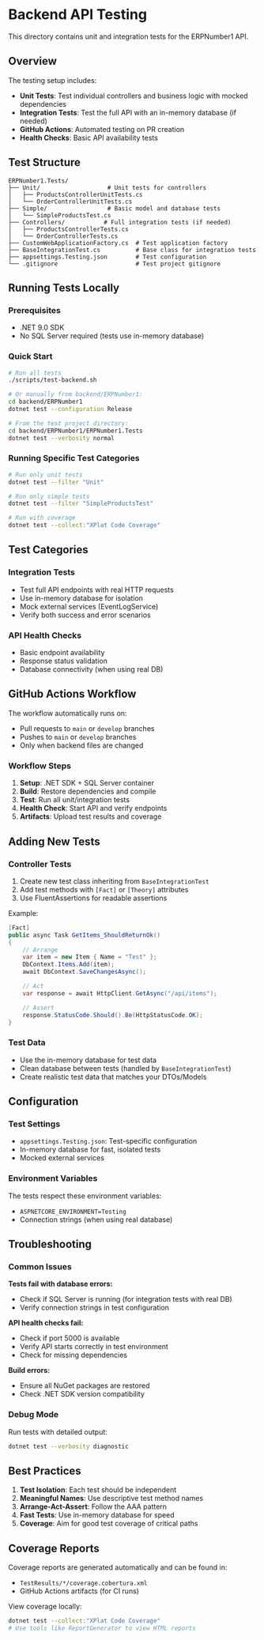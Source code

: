 # Backend API Testing

This directory contains unit and integration tests for the ERPNumber1 API.

## Overview

The testing setup includes:

- **Unit Tests**: Test individual controllers and business logic with mocked dependencies
- **Integration Tests**: Test the full API with an in-memory database (if needed)
- **GitHub Actions**: Automated testing on PR creation
- **Health Checks**: Basic API availability tests

## Test Structure

```
ERPNumber1.Tests/
├── Unit/                   # Unit tests for controllers
│   ├── ProductsControllerUnitTests.cs
│   └── OrderControllerUnitTests.cs
├── Simple/                 # Basic model and database tests
│   └── SimpleProductsTest.cs
├── Controllers/           # Full integration tests (if needed)
│   ├── ProductsControllerTests.cs
│   └── OrderControllerTests.cs
├── CustomWebApplicationFactory.cs  # Test application factory
├── BaseIntegrationTest.cs          # Base class for integration tests
├── appsettings.Testing.json        # Test configuration
└── .gitignore                      # Test project gitignore
```

## Running Tests Locally

### Prerequisites

- .NET 9.0 SDK
- No SQL Server required (tests use in-memory database)

### Quick Start

```bash
# Run all tests
./scripts/test-backend.sh

# Or manually from backend/ERPNumber1:
cd backend/ERPNumber1
dotnet test --configuration Release

# From the test project directory:
cd backend/ERPNumber1/ERPNumber1.Tests
dotnet test --verbosity normal
```

### Running Specific Test Categories

```bash
# Run only unit tests
dotnet test --filter "Unit"

# Run only simple tests
dotnet test --filter "SimpleProductsTest"

# Run with coverage
dotnet test --collect:"XPlat Code Coverage"
```

## Test Categories

### Integration Tests
- Test full API endpoints with real HTTP requests
- Use in-memory database for isolation
- Mock external services (EventLogService)
- Verify both success and error scenarios

### API Health Checks
- Basic endpoint availability
- Response status validation
- Database connectivity (when using real DB)

## GitHub Actions Workflow

The workflow automatically runs on:
- Pull requests to `main` or `develop` branches
- Pushes to `main` or `develop` branches
- Only when backend files are changed

### Workflow Steps
1. **Setup**: .NET SDK + SQL Server container
2. **Build**: Restore dependencies and compile
3. **Test**: Run all unit/integration tests
4. **Health Check**: Start API and verify endpoints
5. **Artifacts**: Upload test results and coverage

## Adding New Tests

### Controller Tests
1. Create new test class inheriting from `BaseIntegrationTest`
2. Add test methods with `[Fact]` or `[Theory]` attributes
3. Use FluentAssertions for readable assertions

Example:
```csharp
[Fact]
public async Task GetItems_ShouldReturnOk()
{
    // Arrange
    var item = new Item { Name = "Test" };
    DbContext.Items.Add(item);
    await DbContext.SaveChangesAsync();

    // Act
    var response = await HttpClient.GetAsync("/api/items");

    // Assert
    response.StatusCode.Should().Be(HttpStatusCode.OK);
}
```

### Test Data
- Use the in-memory database for test data
- Clean database between tests (handled by `BaseIntegrationTest`)
- Create realistic test data that matches your DTOs/Models

## Configuration

### Test Settings
- `appsettings.Testing.json`: Test-specific configuration
- In-memory database for fast, isolated tests
- Mocked external services

### Environment Variables
The tests respect these environment variables:
- `ASPNETCORE_ENVIRONMENT=Testing`
- Connection strings (when using real database)

## Troubleshooting

### Common Issues

**Tests fail with database errors:**
- Check if SQL Server is running (for integration tests with real DB)
- Verify connection strings in test configuration

**API health checks fail:**
- Check if port 5000 is available
- Verify API starts correctly in test environment
- Check for missing dependencies

**Build errors:**
- Ensure all NuGet packages are restored
- Check .NET SDK version compatibility

### Debug Mode
Run tests with detailed output:
```bash
dotnet test --verbosity diagnostic
```

## Best Practices

1. **Test Isolation**: Each test should be independent
2. **Meaningful Names**: Use descriptive test method names
3. **Arrange-Act-Assert**: Follow the AAA pattern
4. **Fast Tests**: Use in-memory database for speed
5. **Coverage**: Aim for good test coverage of critical paths

## Coverage Reports

Coverage reports are generated automatically and can be found in:
- `TestResults/*/coverage.cobertura.xml`
- GitHub Actions artifacts (for CI runs)

View coverage locally:
```bash
dotnet test --collect:"XPlat Code Coverage"
# Use tools like ReportGenerator to view HTML reports
```

